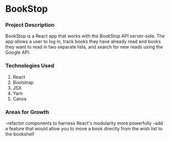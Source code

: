 # BookStop
### Project Description
BookStop is a React app that works with the BookStop API server-side. The app allows a user to log in, track books they have already read and books they want to read in two separate lists, and search for new reads using the Google API.
### Technologies Used
1. React
2. Bootstrap
3. JSX
4. Yarn
5. Canva

### Areas for Growth
-refactor components to harness React's modularity more powerfully
-add a feature that would allow you to move a book directly from the wish list to the bookshelf